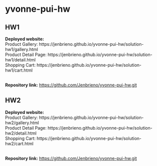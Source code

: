 # yvonne-pui-hw

<h2>HW1</h2>
<strong>Deployed website:</strong> 
<br>Product Gallery: https://jenbrieno.github.io/yvonne-pui-hw/solution-hw1/gallery.html
<br>Product Detail Page: https://jenbrieno.github.io/yvonne-pui-hw/solution-hw1/detail.html
<br>Shopping Cart: https://jenbrieno.github.io/yvonne-pui-hw/solution-hw1/cart.html

<br><strong>Repository link:</strong> https://github.com/Jenbrieno/yvonne-pui-hw.git

<h2>HW2</h2>
<strong>Deployed website:</strong> 
<br>Product Gallery: https://jenbrieno.github.io/yvonne-pui-hw/solution-hw2/gallery.html
<br>Product Detail Page: https://jenbrieno.github.io/yvonne-pui-hw/solution-hw2/detail.html
<br>Shopping Cart: https://jenbrieno.github.io/yvonne-pui-hw/solution-hw2/cart.html

<br><strong>Repository link:</strong> https://github.com/Jenbrieno/yvonne-pui-hw.git
